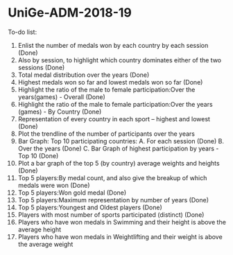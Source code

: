 # UniGe-ADM-2018-19

To-do list:
1.	Enlist the number of medals won by each country by each session (Done)
2.	Also by session, to highlight which country dominates either of the two sessions (Done)
3.	Total medal distribution over the years (Done)
4.  Highest medals won so far and lowest medals won so far (Done)
5.	Highlight the ratio of the male to female participation:Over the years(games) - Overall (Done)
6.  Highlight the ratio of the male to female participation:Over the years (games) - By Country (Done)
7.	Representation of every country in each sport – highest and lowest (Done)
8.	Plot the trendline of the number of participants over the years
9.	Bar Graph: Top 10 participating countries:
    A. For each session (Done)
    B. Over the years (Done)
    C. Bar Graph of highest participation by years - Top 10 (Done)
10.	Plot a bar graph of the top 5 (by country) average weights and heights (Done)
11. Top 5 players:By medal count, and also give the breakup of which medals were won (Done)
12. Top 5 players:Won gold medal (Done)
13. Top 5 players:Maximum representation by number of years (Done)
14. Top 5 players:Youngest and Oldest players (Done)
15. Players with most number of sports participated (distinct) (Done)
16. Players who have won medals in Swimming and their height is above the average height
17. Players who have won medals in Weightlifting and their weight is above the average weight
